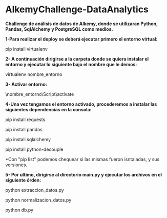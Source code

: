 # AlkemyChallenge-DataAnalytics
**Challenge de análisis de datos de Alkemy, donde se utilizaran Python, Pandas, SqlAlchemy y PostgreSQL como medios.**

**1-Para realizar el deploy se deberá ejecutar primero el entorno virtual:**

pip install virtualenv 

**2- A continuación dirigirse a la carpeta donde se quiera instalar el entorno y ejecutar lo siguiente bajo el nombre que le demos:**

virtualenv nombre_entorno

**3- Activar entorno:**

\nombre_entorno\Script\activate


**4-Una vez tengamos el entorno activado, procederemos a instalar las siguientes dependencias en la consola:**

pip install requests


pip install pandas


pip install sqlalchemy


pip install python-decouple



*Con "pip list" podemos chequear si las mismas fueron isntaladas, y sus versiones.


**5- Por ultimo, dirigirse al directorio main.py y ejecutar los archivos en el siguiente órden:**

python extraccion_datos.py


python normalizacion_datos.py


python db.py


